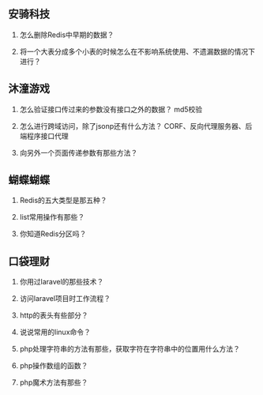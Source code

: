 ## 安骑科技
1. 怎么删除Redis中早期的数据？

2. 将一个大表分成多个小表的时候怎么在不影响系统使用、不遗漏数据的情况下进行？

## 沐潼游戏
1. 怎么验证接口传过来的参数没有接口之外的数据？
md5校验

2. 怎么进行跨域访问，除了jsonp还有什么方法？
CORF、反向代理服务器、后端程序接口代理

3. 向另外一个页面传递参数有那些方法？

## 蝴蝶蝴蝶
1. Redis的五大类型是那五种？

2. list常用操作有那些？

3. 你知道Redis分区吗？

## 口袋理财
1. 你用过laravel的那些技术？

2. 访问laravel项目时工作流程？

3. http的表头有些部分？

4. 说说常用的linux命令？

5. php处理字符串的方法有那些，获取字符在字符串中的位置用什么方法？

6. php操作数组的函数？

7. php魔术方法有那些？
